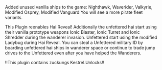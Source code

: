 Added unused vanilla ships to the game:
Nighthawk, Waverider, Valkyrie, Modified Osprey, Modified Vanguard
You will see a more pirate fleet variants.

This Plugin reenables Hai Reveal!
Additionally the unfettered hai start using their vanilla prototype weapons Ionic Blaster, Ionic Turret and Ionic Shredder during the wanderer invasion. Unfettered start using the modified Ladybug during Hai Reveal.
You can steal a Unfettered military ID by boarding unfettered hai ships in wanderer space or continue to trade jump drives to the Unfettered even after you have helped the Wanderers.
 
!!This plugin contains zuckungs Kestrel.Unlocks!!